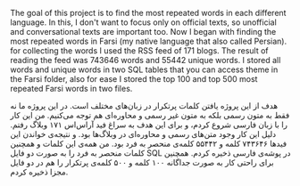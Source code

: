 The goal of this project is to find the most repeated words in each different language. In this, I don't want to focus only on official texts, so unofficial and conversational texts are important too.
Now I began with finding the most repeated words in Farsi (my native language that also called Persian). for collecting the words I used the RSS feed of 171 blogs.
The result of reading the feed was 743646 words and 55442 unique words.
I stored all words and unique words in two SQL tables that you can access theme in the Farsi folder, also for ease I stored the top 100 and top 500 most repeated Farsi words in two files.


هدف از این پروژه یافتن کلمات پرتکرار در زبان‌های مختلف است. در این پروژه ما نه فقط به متون رسمی بلکه به متون غیر رسمی و محاوره‌ای هم توجه می‌کنیم.
من این کار را با زبان فارسی شروع کردم، و برای این هدف به سراغ فید آر‌اس‌اس ۱۷۱ وبلاگ رفتم. دلیل این کار وجود متن‌های رسمی و محاوره‌ای در وبلاگ‌ها بود.
و نتیجه‌ی خواندن این فیدها ۷۴۳۶۴۶ کلمه و ۵۵۴۴۲ کلمه‌ی منحصر به فرد بود.
من همه‌ی این کلمات و همچنین کلمات منحصر به فرد را به صورت دو فایل SQL در پوشه‌ی فارسی ذخیره کردم. همچنین برای راحتی کار به صورت جداگانه ۱۰۰ کلمه و ۵۰۰ کلمه‌ی پرتکرار را هم در دو فایل مجزا ذخیره کردم.
